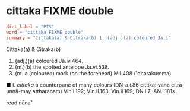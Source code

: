 # cittaka FIXME double

``` toml
dict_label = "PTS"
word = "cittaka FIXME double"
summary = "Cittaka(a) & Citraka(b) 1. (adj.)(a) coloured Ja.i"
```

Cittaka(a) & Citraka(b)
1. (adj.)(a) coloured Ja.iv.464.
2. (m.)(b) the spotted antelope Ja.vi.538.
3. (nt. a (coloured) mark (on the forehead) Mil.408 (˚dharakumma)

■ f. *cittakā* a counterpane of many colours (DN\-a.i.86 cittikā: vāna citra\-uṇṇā\-may attharaṇaṃ) Vin.i.192; Vin.ii.163, Vin.ii.169; DN.i.7; AN.i.181≈.

read nāna˚

